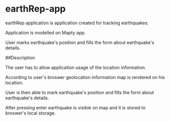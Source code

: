 # earthRep-app
earthRep application is application created for tracking earthquakes.

Application is modelled on Mapty app.

User marks earthquake's position and fills the form about earthquake's details.

##Description

The user has to allow application usage of the location information.

According to user's broswer geolocation information map is rendered on his location.

User is then able to mark earthquake's position and fills the form about earthquake's details.

After pressing enter earthquake is visible on map and it is stored to broswer's local storage.

